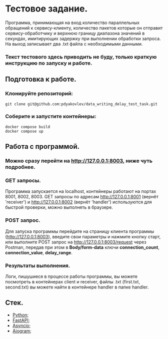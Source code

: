 # Тестовое задание.
Программа, принимающая на вход количество параллельных обращений к сервису-клиенту, количество пакетов которые он отправит сервису-обработчику и верхнюю границу диапазона значений в секундах, имитирующих задержку при выполнении обработки запроса. На выход записывает два .txt файла с необходимыми данными.
### Текст тестового здесь приводить не буду, только краткую инструкцию по запуску и работе.
## Подготовка к работе.
### Клонируйте репозиторий:
```
git clone git@github.com:pdyakovlev/data_writing_delay_test_task.git
```
### Соберите и запустите контейнеры:
```
docker compose build
docker compose up
```
## Работа с программой.
### Можно сразу перейти на http://127.0.0.1:8003, ниже чуть подробнее.
### GET запросы.
Программа запускается на localhost, контейнеры работают на портах 8001, 8002, 8003. GET запросы по адресам http://127.0.0.1:8001 (вернёт 'receiver') и http://127.0.0.1:8002 (вернёт 'handler') используются для быстрой проверки, можно выполнять в браузере.
### POST запрос.
Для запуска программы перейдите на страницу клиента программы (http://127.0.0.1:8003), введите свои параметры и нажмите кнопку старт, или выполните POST запрос на http://127.0.0.1:8003/request через Postman, передав при этом в **Body/form-data** ключи **connection_count**, **connection_value**, **delay_range**.
### Результаты выполнения.
Логи, пишушиеся в процессе работы программы, вы можете посмотреть в контейнерах client и receiver, файлы .txt (first.txt, second.txt) вы можете найти в контейнере handler в папке handler.
## Стек.
- [Python](https://www.python.org/);
- [FastAPI](https://fastapi.tiangolo.com/);
- [Asyncio](https://docs.python.org/3/library/asyncio.html);
- [Aiogram](https://aiogram.dev);
